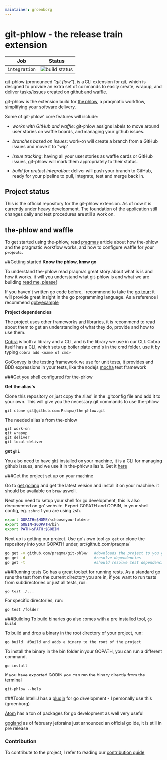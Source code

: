 ```yaml
---
maintainer: groenborg
---
```


# git-phlow - the release train extension

| Job | Status  |
| ------------- | ----------------- |
| `integration` | ![build status](https://concourse.code.praqma.com/api/v1/teams/main/pipelines/git-phlow/jobs/integration/badge)       |

git-phlow (pronounced _"git flow"_), is a CLI extension for git, which is designed to provide an extra set of commands to easily create, wrapup, and deliver tasks/issues created on [github](https://github.com) and [waffle](https://waffle.io/). 

git-phlow is the extension build for [the phlow](http://www.praqma.com/stories/a-pragmatic-workflow/), a praqmatic workflow, simplifying your software delivery. 

Some of git-phlow' core features will include: 

- *works with GitHub and waffle*: git-phlow assigns labels to move around user stories on waffle boards, and managing your github issues.

- *branches based on issues*:  work-on will create a branch from a GitHub issues and move it to "wip"

- *issue tracking*: having all your user stories as waffle cards or GitHub issues, git-phlow will mark them appropriately to their status. 

- *build for pretest integration*: deliver will push your branch to GitHub, ready for your pipeline to pull, integrate, test and merge back in. 


## Project status
This is the official repository for the git-phlow extension. As of now it is currently under heavy development. The foundation of the application still changes daily and test procedures are still a work on. 

## the-phlow and waffle
To get started using the-phlow, read [praqmas](http://www.praqma.com/stories/a-pragmatic-workflow/) article about how the-phlow and the pragmatic workflow works, and how to configure waffle for your projects. 

##Getting started
**Know the phlow, know go**

To understand the-phlow read praqmas great story about what is is and how it works.
it will you understand what git-phlow is and what we are building
[read me, please!](http://www.praqma.com/stories/a-pragmatic-workflow/)

If you haven't written go code before, I recommend to take the [go tour](https://tour.golang.org/welcome/1); it will provide great insight in the go programming language. As a reference i recommend [gobyexample](https://gobyexample.com/)

**Project dependencies**

The project uses other frameworks and libraries, it is recommend to read about them to get an understanding of what they do, provide and how to use them. 

[Cobra](https://github.com/spf13/cobra) is both a library and a CLI, and is the library we use in our CLI. Cobra itself has a CLI, which sets up boiler plate cmd's in the cmd folder. use it by typing `cobra add <name of cmd>`

[GoConvey](https://github.com/smartystreets/goconvey) is the testing framework we use for unit tests, it provides and BDD expressions in your tests, like the nodejs [mocha](https://mochajs.org/) test framework

###Get you shell configured for the-phlow

**Get the alias's**

Clone this repository or just copy the alias' in the .gitconfig file and add it to your own. This will give you 
the necessary git commands to use the-phlow

`git clone git@github.com:Praqma/the-phlow.git`

The needed alias's from the-phlow
```git
git work-on 
git wrapup
git deliver
git local-deliver
```
**get `ghi`**

You also need to have `ghi` installed on your machine, it is a CLI for managing github issues, and we use it in the-phlow alias's. Get it [here](https://github.com/stephencelis/ghi)

###Get the project set up on your machine

Go to [get golang](https://golang.org/doc/install) and get the latest version and install it on your machine. 
it should be available on `brew` aswell.

Next you need to setup your shell for go development, this is also documented on go' website. Export GOPATH and GOBIN, in your shell config, 
eg. `zshrc`if you are using zsh.

```bash
export GOPATH=$HOME/<chooseyourfolder> 
export GOBIN=$GOPATH/bin
export PATH=$PATH:$GOBIN
```

Next up is getting our project. Use go's own tool `go get` or clone the repository into your GOPATH under, src/github.com/praqma/
```bash
go get -v github.com/praqma/git-phlow   #downloads the project to you gopath
go get -d                               #resolve dependencies
go get -t                               #should resolve test dependencies
```
###Running tests
Go has a great toolset for running rests. As a standard go runs the test from the current directory you are in, if you want to run tests from subdirectories or just all tests, run:

`go test ./...`

For specific directories, run: 

`go test /folder`


###Building
To build binaries go also comes with a pre installed tool, `go build`

To build and drop a binary in the root directory of your project, run:

`go build  #Build and adds a binary to the root of the project`

To install the binary in the bin folder in your GOPATH, you can run a different command.

`go install`

if you have exported GOBIN you can run the binary directly from the terminal

`git-phlow --help`


###Tools
IntelliJ has a [plugin](http://go-ide.com) for go development - I personally use this (groenborg)

[Atom](https://atom.io) has a ton of packages for go development as well very useful

[gogland](https://www.jetbrains.com/go/) as of february jetbrains just announced an official go ide, it is still in pre release



### Contribution
To contribute to the project, I refer to reading our [contribution guide](https://github.com/Praqma/git-phlow/blob/master/CONTRIBUTING.md)


